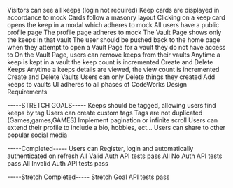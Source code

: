 Visitors can see all keeps (login not required)
Keep cards are displayed in accordance to mock
Cards follow a masonry layout
Clicking on a keep card opens the keep in a modal which adheres to mock
All users have a public profile page
The profile page adheres to mock
The Vault Page shows only the keeps in that vault
The user should be pushed back to the home page when they attempt to open a Vault Page for a vault they do not have access to
On the Vault Page, users can remove keeps from their vaults
Anytime a keep is kept in a vault the keep count is incremented
Create and Delete Keeps
Anytime a keeps details are viewed, the view count is incremented
Create and Delete Vaults
Users can only Delete things they created
Add keeps to vaults
UI adheres to all phases of CodeWorks Design Requirements



-----STRETCH GOALS-----
Keeps should be tagged, allowing users find keeps by tag
Users can create custom tags
Tags are not duplicated (Games,games,GAMES)
Implement pagination or infinite scroll
Users can extend their profile to include a bio, hobbies, ect...
Users can share to other popular social media



-----Completed-----
Users can Register, login and automatically authenticated on refresh
All Valid Auth API tests pass
All No Auth API tests pass
All Invalid Auth API tests pass



-----Stretch Completed-----
Stretch Goal API tests pass






















